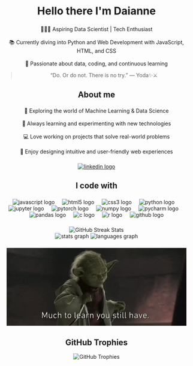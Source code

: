 <h1 align="center">Hello there I'm Daianne</h1>

###

<p align="center">👩🏻‍💻 Aspiring Data Scientist | Tech Enthusiast<br><br>📚 Currently diving into Python and Web Development with JavaScript, HTML, and CSS<br><br>🚀 Passionate about data, coding, and continuous learning</p>

<div align="center">
  <blockquote>“Do. Or do not. There is no try.” — Yoda✨⚔️</blockquote>
</div>

###

<h2 align="center">About me</h2>

###

<p align="center">🎯 Exploring the world of Machine Learning & Data Science<br><br>🌱 Always learning and experimenting with new technologies<br><br>💻 Love working on projects that solve real-world problems<br><br>🎨 Enjoy designing intuitive and user-friendly web experiences</p>

###

<div align="center">
  <a href="https://www.linkedin.com/in/daianne-soares-silva/" target="_blank">
    <img src="https://raw.githubusercontent.com/maurodesouza/profile-readme-generator/master/src/assets/icons/social/linkedin/default.svg" width="52" height="40" alt="linkedin logo"  />
  </a>
</div>

###

<h2 align="center">I code with</h2>

###

<div align="center">
  <img src="https://cdn.jsdelivr.net/gh/devicons/devicon/icons/javascript/javascript-original.svg" height="40" alt="javascript logo"  />
  <img width="12" />
  <img src="https://cdn.jsdelivr.net/gh/devicons/devicon/icons/html5/html5-original.svg" height="40" alt="html5 logo"  />
  <img width="12" />
  <img src="https://cdn.jsdelivr.net/gh/devicons/devicon/icons/css3/css3-original.svg" height="40" alt="css3 logo"  />
  <img width="12" />
  <img src="https://cdn.jsdelivr.net/gh/devicons/devicon/icons/python/python-original.svg" height="40" alt="python logo"  />
  <img width="12" />
  <img src="https://cdn.jsdelivr.net/gh/devicons/devicon/icons/jupyter/jupyter-original.svg" height="40" alt="jupyter logo"  />
  <img width="12" />
  <img src="https://cdn.jsdelivr.net/gh/devicons/devicon/icons/pytorch/pytorch-original.svg" height="40" alt="pytorch logo"  />
  <img width="12" />
  <img src="https://cdn.jsdelivr.net/gh/devicons/devicon/icons/numpy/numpy-original.svg" height="40" alt="numpy logo"  />
  <img width="12" />
  <img src="https://cdn.jsdelivr.net/gh/devicons/devicon/icons/pycharm/pycharm-original.svg" height="40" alt="pycharm logo"  />
  <img width="12" />
  <img src="https://cdn.jsdelivr.net/gh/devicons/devicon/icons/pandas/pandas-original.svg" height="40" alt="pandas logo"  />
  <img width="12" />
  <img src="https://cdn.jsdelivr.net/gh/devicons/devicon/icons/c/c-original.svg" height="40" alt="c logo"  />
  <img width="12" />
  <img src="https://cdn.jsdelivr.net/gh/devicons/devicon/icons/r/r-original.svg" height="40" alt="r logo"  />
  <img width="12" />
  <img src="https://cdn.jsdelivr.net/gh/devicons/devicon/icons/github/github-original.svg" height="40" alt="github logo"  />
</div>

###

<div align="center">
  <img src="https://nirzak-streak-stats.vercel.app/?user=DaianneS&theme=midnight-purple&hide_border=false" alt="GitHub Streak Stats" />
</div>

<div align="center">
  <img src="https://github-readme-stats.vercel.app/api?username=DaianneS&hide_title=false&hide_rank=false&show_icons=true&include_all_commits=true&count_private=true&disable_animations=false&theme=midnight-purple&locale=en&hide_border=false&order=1" height="150" alt="stats graph"  />
  <img src="https://github-readme-stats.vercel.app/api/top-langs?username=DaianneS&locale=en&hide_title=false&layout=compact&card_width=320&langs_count=5&theme=midnight-purple&hide_border=false&order=2" height="150" alt="languages graph"  />


###

<div align="center">
  <img src="img/assets/yoda.gif">

###

<h2 align="center"> GitHub Trophies</h2>

<div align="center">
  <img src="https://github-profile-trophy.vercel.app/?username=DaianneS&theme=dracula&no-frame=false&no-bg=true&margin-w=4" alt="GitHub Trophies" />
</div>

###
